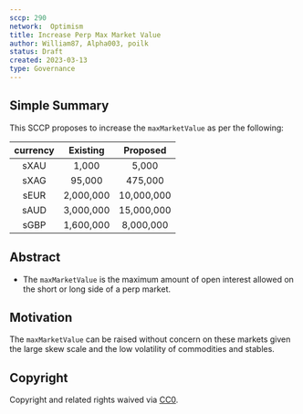 ```yaml
---
sccp: 290
network:  Optimism
title: Increase Perp Max Market Value
author: William87, Alpha003, poilk
status: Draft 
created: 2023-03-13
type: Governance
---
```


## Simple Summary

<!--"If you can't explain it simply, you don't understand it well enough." Provide a simplified and layman-accessible explanation of the SCCP.-->

This SCCP proposes to increase the `maxMarketValue` as per the following:

| currency 	|  Existing 	|  Proposed  	|
|:--------:	|:---------:	|:----------:	|
|   sXAU   	|   1,000   	|    5,000   	|
|   sXAG   	|   95,000  	|   475,000  	|
|   sEUR   	| 2,000,000 	| 10,000,000 	|
|   sAUD   	| 3,000,000 	| 15,000,000 	|
|   sGBP   	| 1,600,000 	|  8,000,000 	|

## Abstract

<!--A short (~200 word) description of the variable change proposed.-->

- The `maxMarketValue` is the maximum amount of open interest allowed on the short or long side of a perp market.

## Motivation

<!--The motivation is critical for SCCPs that want to update variables within Synthetix. It should clearly explain why the existing variable is not incentive aligned. SCCP submissions without sufficient motivation may be rejected outright.-->

The `maxMarketValue` can be raised without concern on these markets given the large skew scale and the low volatility of commodities and stables.

## Copyright

Copyright and related rights waived via [CC0](https://creativecommons.org/publicdomain/zero/1.0/).
